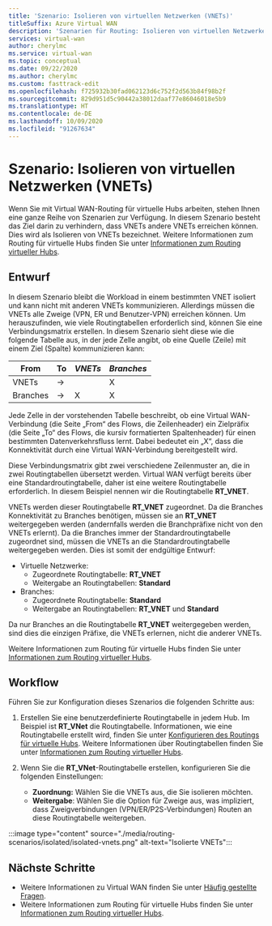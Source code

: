 ```yaml
---
title: 'Szenario: Isolieren von virtuellen Netzwerken (VNETs)'
titleSuffix: Azure Virtual WAN
description: 'Szenarien für Routing: Isolieren von virtuellen Netzwerken (VNETs)'
services: virtual-wan
author: cherylmc
ms.service: virtual-wan
ms.topic: conceptual
ms.date: 09/22/2020
ms.author: cherylmc
ms.custom: fasttrack-edit
ms.openlocfilehash: f725932b30fad062123d6c752f2d563b84f98b2f
ms.sourcegitcommit: 829d951d5c90442a38012daaf77e86046018e5b9
ms.translationtype: HT
ms.contentlocale: de-DE
ms.lasthandoff: 10/09/2020
ms.locfileid: "91267634"
---
```

# <a name="scenario-isolating-vnets"></a>Szenario: Isolieren von virtuellen Netzwerken (VNETs)

Wenn Sie mit Virtual WAN-Routing für virtuelle Hubs arbeiten, stehen Ihnen eine ganze Reihe von Szenarien zur Verfügung. In diesem Szenario besteht das Ziel darin zu verhindern, dass VNETs andere VNETs erreichen können. Dies wird als Isolieren von VNETs bezeichnet. Weitere Informationen zum Routing für virtuelle Hubs finden Sie unter [Informationen zum Routing virtueller Hubs](about-virtual-hub-routing.md).

## <a name="design"></a><a name="design"></a>Entwurf

In diesem Szenario bleibt die Workload in einem bestimmten VNET isoliert und kann nicht mit anderen VNETs kommunizieren. Allerdings müssen die VNETs alle Zweige (VPN, ER und Benutzer-VPN) erreichen können. Um herauszufinden, wie viele Routingtabellen erforderlich sind, können Sie eine Verbindungsmatrix erstellen. In diesem Szenario sieht diese wie die folgende Tabelle aus, in der jede Zelle angibt, ob eine Quelle (Zeile) mit einem Ziel (Spalte) kommunizieren kann:

| From |   To |  *VNETs* | *Branches* |
| -------------- | -------- | ---------- | ---|
| VNETs     | &#8594;|           |     X    |
| Branches   | &#8594;|    X     |     X    |

Jede Zelle in der vorstehenden Tabelle beschreibt, ob eine Virtual WAN-Verbindung (die Seite „From“ des Flows, die Zeilenheader) ein Zielpräfix (die Seite „To“ des Flows, die kursiv formatierten Spaltenheader) für einen bestimmten Datenverkehrsfluss lernt. Dabei bedeutet ein „X“, dass die Konnektivität durch eine Virtual WAN-Verbindung bereitgestellt wird.

Diese Verbindungsmatrix gibt zwei verschiedene Zeilenmuster an, die in zwei Routingtabellen übersetzt werden. Virtual WAN verfügt bereits über eine Standardroutingtabelle, daher ist eine weitere Routingtabelle erforderlich. In diesem Beispiel nennen wir die Routingtabelle **RT_VNET**.

VNETs werden dieser Routingtabelle **RT_VNET** zugeordnet. Da die Branches Konnektivität zu Branches benötigen, müssen sie an **RT_VNET** weitergegeben werden (andernfalls werden die Branchpräfixe nicht von den VNETs erlernt). Da die Branches immer der Standardroutingtabelle zugeordnet sind, müssen die VNETs an die Standardroutingtabelle weitergegeben werden. Dies ist somit der endgültige Entwurf:

* Virtuelle Netzwerke:
  * Zugeordnete Routingtabelle: **RT_VNET**
  * Weitergabe an Routingtabellen: **Standard**
* Branches:
  * Zugeordnete Routingtabelle: **Standard**
  * Weitergabe an Routingtabellen: **RT_VNET** und **Standard**

Da nur Branches an die Routingtabelle **RT_VNET** weitergegeben werden, sind dies die einzigen Präfixe, die VNETs erlernen, nicht die anderer VNETs.

Weitere Informationen zum Routing für virtuelle Hubs finden Sie unter [Informationen zum Routing virtueller Hubs](about-virtual-hub-routing.md).

## <a name="workflow"></a><a name="workflow"></a>Workflow

Führen Sie zur Konfiguration dieses Szenarios die folgenden Schritte aus:

1. Erstellen Sie eine benutzerdefinierte Routingtabelle in jedem Hub. Im Beispiel ist **RT_VNet** die Routingtabelle. Informationen, wie eine Routingtabelle erstellt wird, finden Sie unter [Konfigurieren des Routings für virtuelle Hubs](how-to-virtual-hub-routing.md). Weitere Informationen über Routingtabellen finden Sie unter [Informationen zum Routing virtueller Hubs](about-virtual-hub-routing.md).
2. Wenn Sie die **RT_VNet**-Routingtabelle erstellen, konfigurieren Sie die folgenden Einstellungen:

   * **Zuordnung:** Wählen Sie die VNETs aus, die Sie isolieren möchten.
   * **Weitergabe**: Wählen Sie die Option für Zweige aus, was impliziert, dass Zweigverbindungen (VPN/ER/P2S-Verbindungen) Routen an diese Routingtabelle weitergeben.

:::image type="content" source="./media/routing-scenarios/isolated/isolated-vnets.png" alt-text="Isolierte VNETs":::

## <a name="next-steps"></a>Nächste Schritte

* Weitere Informationen zu Virtual WAN finden Sie unter [Häufig gestellte Fragen](virtual-wan-faq.md).
* Weitere Informationen zum Routing für virtuelle Hubs finden Sie unter [Informationen zum Routing virtueller Hubs](about-virtual-hub-routing.md).

